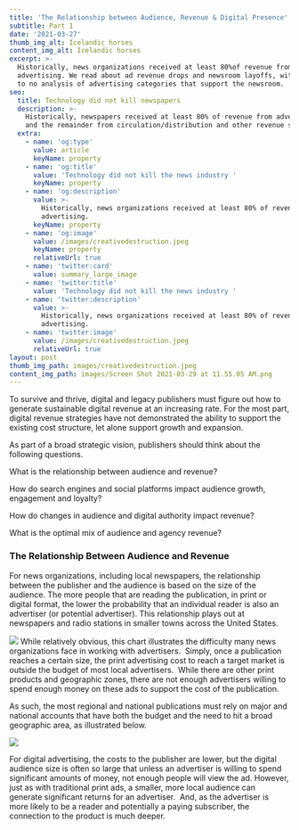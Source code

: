 ```yaml
---
title: 'The Relationship between Audience, Revenue & Digital Presence'
subtitle: Part 1
date: '2021-03-27'
thumb_img_alt: Icelandic horses
content_img_alt: Icelandic horses
excerpt: >-
  Historically, news organizations received at least 80%of revenue from
  advertising. We read about ad revenue drops and newsroom layoffs, with little
  to no analysis of advertising categories that support the newsroom.
seo:
  title: Technology did not kill newspapers
  description: >-
    Historically, newspapers received at least 80% of revenue from advertising
    and the remainder from circulation/distribution and other revenue sources
  extra:
    - name: 'og:type'
      value: article
      keyName: property
    - name: 'og:title'
      value: 'Technology did not kill the news industry '
      keyName: property
    - name: 'og:description'
      value: >-
        Historically, news organizations received at least 80% of revenue from
        advertising. 
      keyName: property
    - name: 'og:image'
      value: /images/creativedestruction.jpeg
      keyName: property
      relativeUrl: true
    - name: 'twitter:card'
      value: summary_large_image
    - name: 'twitter:title'
      value: 'Technology did not kill the news industry '
    - name: 'twitter:description'
      value: >-
        Historically, news organizations received at least 80% of revenue from
        advertising. 
    - name: 'twitter:image'
      value: /images/creativedestruction.jpeg
      relativeUrl: true
layout: post
thumb_img_path: images/creativedestruction.jpeg
content_img_path: images/Screen Shot 2021-03-29 at 11.55.05 AM.png
---
```

To survive and thrive, digital and legacy publishers must figure out how to generate sustainable digital revenue at an increasing rate.  For the most part, digital revenue strategies have not demonstrated the ability to support the existing cost structure, let alone support growth and expansion.

As part of a broad strategic vision, publishers should think about the following questions.

What is the relationship between audience and revenue?

How do search engines and social platforms impact audience growth, engagement and loyalty?

How do changes in audience and digital authority impact revenue?

What is the optimal mix of audience and agency revenue?

### The Relationship Between Audience and Revenue

For news organizations, including local newspapers, the relationship between the publisher and the audience is based on the size of the audience.  The more people that are reading the publication, in print or digital format, the lower the probability that an individual reader is also an advertiser (or potential advertiser).  This relationship plays out at newspapers and radio stations in smaller towns across the United States.

![](/images/Screen%20Shot%202021-03-28%20at%207.35.39%20PM.png)
While relatively obvious, this chart illustrates the difficulty many news organizations face in working with advertisers.  Simply, once a publication reaches a certain size, the print advertising cost to reach a target market is outside the budget of most local advertisers.  While there are other print products and geographic zones, there are not enough advertisers willing to spend enough money on these ads to support the cost of the publication.  

As such, the most regional and national publications must rely on major and national accounts that have both the budget and the need to hit a broad geographic area, as illustrated below.

![](/images/Screen%20Shot%202021-03-28%20at%207.36.25%20PM.png)

For digital advertising, the costs to the publisher are lower, but the digital audience size is often so large that unless an advertiser is willing to spend significant amounts of money, not enough people will view the ad. However, just as with traditional print ads, a smaller, more local audience can generate significant returns for an advertiser.  And, as the advertiser is more likely to be a reader and potentially a paying subscriber, the connection to the product is much deeper.
